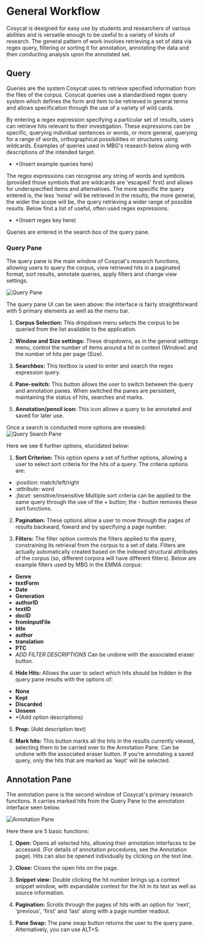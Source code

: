 # **General Workflow**

Cosycat is designed for easy use by students and researchers of various abilities and is versatile enough to be useful to a variety of kinds of research. The general pattern of work involves retrieving a set of data via regex query, filtering or sorting it for annotation, annotating the data and then conducting analysis upon the annotated set.

## **Query**

Queries are the system Cosycat uses to retrieve specified information from the files of the corpus. Cosycat queries use a standardised regex query system which defines the form and item to be retrieved in general terms and allows specification through the use of a variety of wild cards.

By entering a regex expression specifying a particular set of results, users can retrieve hits relevant to their investigation. These expressions can be specific, querying individual sentences or words, or more general, querying for a range of words, orthographical possibilities or structures using wildcards. Examples of queries used in MBG's research below along with descriptions of the intended target.

 * *(Insert example queries here)
 
The regex expressions can recognise any string of words and symbols (provided those symbols that are wildcards are 'escaped' first) and allows for underspecified items and alternatives. The more specific the query entered is, the less 'noise' will be retrieved in the results; the more general, the wider the scope will be, the query retrieving a wider range of possible results. Below find a list of useful, often used regex expressions.

 * *(Insert regex key here)
 
Queries are entered in the search box of the query pane.

### **Query Pane**

The query pane is the main window of Cosycat's research functions, allowing users to query the corpus, view retrieved hits in a paginated format, sort results, annotate queries, apply filters and change view settings. 

![Query Pane](https://github.com/WillStanding/cosycat-wiki/blob/a7d020ebb2b8e9b15cbf2c83efd8dc72b0d63885/Query%20Pane.png?raw=true) 

The query pane UI can be seen above: the interface is fairly straightforward with 5 primary elements as well as the menu bar. 

1. **Corpus Selection:** This dropdown menu selects the corpus to be queried from the list available to the application.

2. **Window and Size settings:** These dropdowns, as in the general settings menu, control the number of items around a hit in context (Window) and the number of hits per page (Size).

3. **Searchbox:** This textbox is used to enter and search the regex expression query.

4. **Pane-switch:** This button allows the user to switch between the query and annotation panes. When switched the panes are persistent, maintaining the status of hits, searches and marks.

5. **Annotation/pencil icon:** This icon allows a query to be annotated and saved for later use.

Once a search is conducted more options are revealed:
![Query Search Pane](https://github.com/WillStanding/cosycat-wiki/blob/a7d020ebb2b8e9b15cbf2c83efd8dc72b0d63885/Query%20Pane%20with%20search.png?raw=true "Query Pane 2")

Here we see 6 further options, elucidated below:

1. **Sort Criterion:** This option opens a set of further options, allowing a user to select sort criteria for the hits of a query. The criteria options are: 
  * *:position*: match/left/right
  * *:attribute*: word
  * *:facet*: sensitive/insensitive
Multiple sort criteria can be applied to the same query through the use of the *+* button; the *-* button removes these sort functions.

2. **Pagination:** These options allow a user to move through the pages of results backward, foward and by specifying a page number.

3. **Filters:** The filter option controls the filters applied to the query, constraining its retrieval from the corpus to a set of data. Filters are actually automatically created based on the indexed structural attributes of the corpus (so, different corpora will have different filters). Below are example filters used by MBG in the EMMA corpus:
  * **Genre**
  * **textForm**
  * **Date**
  * **Generation**
  * **authorID**
  * **textID**
  * **docID**
  * **fromInputFile**
  * **title**
  * **author**
  * **translation**
  * **PTC**
  * *ADD FILTER DESCRIPTIONS*
Can be undone with the associated eraser button.

4. **Hide Hits:** Allows the user to select which hits should be hidden in the query pane results with the options of:
  * **None**
  * **Kept**
  * **Discarded**
  * **Unseen**
  * *(Add option descriptions)

5. **Prop:** (Add description text)

6. **Mark hits:** This button marks all the hits in the results currently viewed, selecting them to be carried over to the Annotation Pane. Can be undone with the associated eraser button. If you're annotating a saved query, only the hits that are marked as 'kept' will be selected.

## **Annotation Pane**
The annotation pane is the second window of Cosycat's primary research functions. It carries marked hits from the Query Pane to the annotation interface seen below.

![Annotation Pane](https://github.com/WillStanding/cosycat-wiki/blob/a7d020ebb2b8e9b15cbf2c83efd8dc72b0d63885/Annotation%20Pane.png?raw=true "Annotation Pane 1")

Here there are 5 basic functions:

1. **Open:** Opens all selected hits, allowing their annotation interfaces to be accessed. (For details of annotation procedures, see the Annotation page). Hits can also be opened individually by clicking on the text line.

2. **Close:** Closes the open hits on the page.

3. **Snippet view:** Double clicking the hit number brings up a context snippet window, with expandable context for the hit in its text as well as source information.

4. **Pagination:** Scrolls through the pages of hits with an option for 'next', 'previous', 'first' and 'last' along with a page number readout.

5. **Pane Swap:** The pane swap button returns the user to the query pane. Alternatively, you can use ALT+S.
